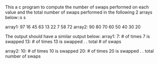 This a c program to compute the number of swaps performed on each value and the total number of swaps performed in the following 2 arrays below::s s

array1: 97  16  45  63  13  22  7  58  72 
array2: 90  80  70  60  50  40  30  20  


The output should have a similar output below:
array1:
7: # of times 7 is swapped
13: # of times 13 is swapped
.
.
total # of swaps

array2:
10: # of times 10 is swapped
20: # of times 20 is swapped
.
.
total number of swaps



